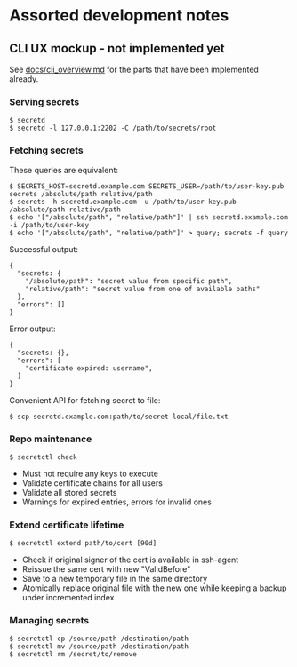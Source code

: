 # Assorted development notes

## CLI UX mockup - not implemented yet

See [docs/cli_overview.md](docs/cli_overview.md) for the parts that have been
implemented already.


### Serving secrets

```console
$ secretd
$ secretd -l 127.0.0.1:2202 -C /path/to/secrets/root
```


### Fetching secrets

These queries are equivalent:

```console
$ SECRETS_HOST=secretd.example.com SECRETS_USER=/path/to/user-key.pub secrets /absolute/path relative/path
$ secrets -h secretd.example.com -u /path/to/user-key.pub /absolute/path relative/path
$ echo '["/absolute/path", "relative/path"]' | ssh secretd.example.com -i /path/to/user-key
$ echo '["/absolute/path", "relative/path"]' > query; secrets -f query
```

Successful output:

```
{
  "secrets: {
    "/absolute/path": "secret value from specific path",
    "relative/path": "secret value from one of available paths"
  },
  "errors": []
}
```

Error output:

```
{
  "secrets: {},
  "errors": [
    "certificate expired: username",
  ]
}
```

Convenient API for fetching secret to file:

```
$ scp secretd.example.com:path/to/secret local/file.txt
```


### Repo maintenance

```console
$ secretctl check
```

- Must not require any keys to execute
- Validate certificate chains for all users
- Validate all stored secrets
- Warnings for expired entries, errors for invalid ones


### Extend certificate lifetime

```
$ secretctl extend path/to/cert [90d]
```

- Check if original signer of the cert is available in ssh-agent
- Reissue the same cert with new "ValidBefore"
- Save to a new temporary file in the same directory
- Atomically replace original file with the new one while keeping a backup
  under incremented index


### Managing secrets

```
$ secretctl cp /source/path /destination/path
$ secretctl mv /source/path /destination/path
$ secretctl rm /secret/to/remove
```
